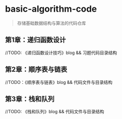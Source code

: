 # basic-algorithm-code
> 存储基础数据结构与算法的代码仓库

## 第1章：递归函数设计

//TODO: 《递归函数设计技巧》blog && 习题代码目录结构

## 第2章：顺序表与链表

//TODO：《顺序表与链表》blog && 代码文件与目录结构

## 第3章：栈和队列

//TODO: 《栈和队列》blog && 代码文件与目录结构
